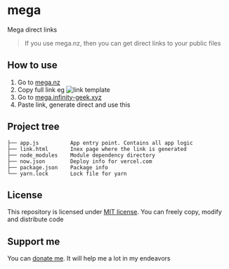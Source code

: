 # mega
Mega direct links
> If you use mega.nz, then you can get direct links to your public files

## How to use
1. Go to [mega.nz](https://mega.nz)
1. Copy full link eg
![link template](https://mega.infinity-geek.xyz/direct/https%3A%2F%2Fmega.nz%2Ffile%2FrBw1lIJC%23OLems9128dBR5JH0MRp6VNQII07sZgAXbG7KNRN2qas "This file inclided using this app :)")
1. Go to [mega.infinity-geek.xyz](https://mega.infinity-geek.xyz/)
1. Paste link, generate direct and use this

## Project tree
```
├── app.js          App entry point. Contains all app logic
├── link.html       Inex page where the link is generated
├── node_modules    Module dependency directory
├── now.json        Deploy info for vercel.com
├── package.json    Package info
└── yarn.lock       Lock file for yarn
```

## License
This repository is licensed under [MIT license](/LICENSE.md). You can freely copy, modify and distribute code

## Support me
You can [donate me](https://capu.st/infinitygeek). It will help me a lot in my endeavors
